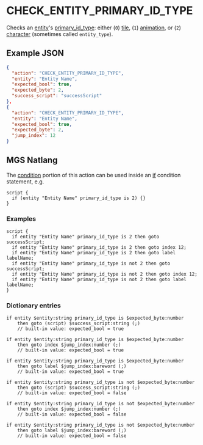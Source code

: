 # CHECK_ENTITY_PRIMARY_ID_TYPE

Checks an [entity](../entities)'s [primary_id_type](../entities/entity_types): either (`0`) [tile](../entities/tile_entity), (`1`) [animation](../entities/animation_entity), or (`2`) [character](../entities/character_entity) (sometimes called `entity_type`).

## Example JSON

```json
{
  "action": "CHECK_ENTITY_PRIMARY_ID_TYPE",
  "entity": "Entity Name",
  "expected_bool": true,
  "expected_byte": 2,
  "success_script": "successScript"
},
{
  "action": "CHECK_ENTITY_PRIMARY_ID_TYPE",
  "entity": "Entity Name",
  "expected_bool": true,
  "expected_byte": 2,
  "jump_index": 12
}
```

## MGS Natlang

The [condition](../actions/conditional_gotos) portion of this action can be used inside an [if](../mgs/advanced_syntax/if_and_else) condition statement, e.g.

```mgs
script {
  if (entity "Entity Name" primary_id_type is 2) {}
}
```

### Examples

```mgs
script {
  if entity "Entity Name" primary_id_type is 2 then goto successScript;
  if entity "Entity Name" primary_id_type is 2 then goto index 12;
  if entity "Entity Name" primary_id_type is 2 then goto label labelName;
  if entity "Entity Name" primary_id_type is not 2 then goto successScript;
  if entity "Entity Name" primary_id_type is not 2 then goto index 12;
  if entity "Entity Name" primary_id_type is not 2 then goto label labelName;
}
```

### Dictionary entries

```
if entity $entity:string primary_id_type is $expected_byte:number
    then goto (script) $success_script:string (;)
	// built-in value: expected_bool = true

if entity $entity:string primary_id_type is $expected_byte:number
    then goto index $jump_index:number (;)
	// built-in value: expected_bool = true

if entity $entity:string primary_id_type is $expected_byte:number
    then goto label $jump_index:bareword (;)
	// built-in value: expected_bool = true

if entity $entity:string primary_id_type is not $expected_byte:number
    then goto (script) $success_script:string (;)
	// built-in value: expected_bool = false

if entity $entity:string primary_id_type is not $expected_byte:number
    then goto index $jump_index:number (;)
	// built-in value: expected_bool = false

if entity $entity:string primary_id_type is not $expected_byte:number
    then goto label $jump_index:bareword (;)
	// built-in value: expected_bool = false
```
